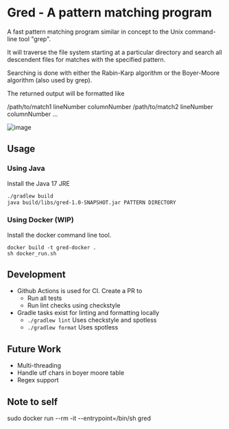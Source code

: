 # Gred - A pattern matching program
A fast pattern matching program similar in concept to the
Unix command-line tool "grep".

It will traverse the file system starting at a particular directory
and search all descendent files for matches with the specified pattern.

Searching is done with either the Rabin-Karp algorithm or the Boyer-Moore algorithm (also used by grep).

The returned output will be formatted like

/path/to/match1 lineNumber columnNumber
/path/to/match2 lineNumber columnNumber
...

![image](https://github.com/Pianomyn/gred/assets/61450295/ae0049a4-eac0-46dc-b34d-af1b4e26d09a)


## Usage
### Using Java
Install the Java 17 JRE
``` bash
./gradlew build
java build/libs/gred-1.0-SNAPSHOT.jar PATTERN DIRECTORY
```

### Using Docker (WIP)
Install the docker command line tool.
```
docker build -t gred-docker .
sh docker_run.sh
```

## Development
- Github Actions is used for CI. Create a PR to
    - Run all tests
    - Run lint checks using checkstyle
- Gradle tasks exist for linting and formatting locally
    - `./gradlew lint` Uses checkstyle and spotless
    - `./gradlew format` Uses spotless

## Future Work
- Multi-threading
- Handle utf chars in boyer moore table
- Regex support

## Note to self
sudo docker run --rm -it --entrypoint=/bin/sh gred
